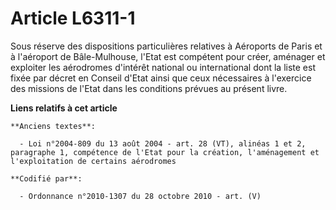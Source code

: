 # Article L6311-1

Sous réserve des dispositions particulières relatives à Aéroports de Paris et à l'aéroport de Bâle-Mulhouse, l'Etat est
compétent pour créer, aménager et exploiter les aérodromes d'intérêt national ou international dont la liste est fixée par
décret en Conseil d'Etat ainsi que ceux nécessaires à l'exercice des missions de l'Etat dans les conditions prévues au
présent livre.

**Liens relatifs à cet article**

	**Anciens textes**:

	  - Loi n°2004-809 du 13 août 2004 - art. 28 (VT), alinéas 1 et 2, paragraphe 1, compétence de l'Etat pour la création, l'aménagement et l'exploitation de certains aérodromes

	**Codifié par**:

	  - Ordonnance n°2010-1307 du 28 octobre 2010 - art. (V)
